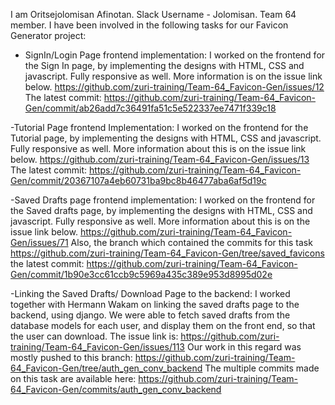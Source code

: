 I am Oritsejolomisan Afinotan. Slack Username - Jolomisan. Team 64 member.
I have been involved in the following tasks for our Favicon Generator project:

- SignIn/Login Page frontend implementation:
I worked on the frontend for the Sign In page, by implementing the designs with HTML, CSS and javascript. Fully responsive as well. More information is on the issue link below.
https://github.com/zuri-training/Team-64_Favicon-Gen/issues/12
The latest commit:
https://github.com/zuri-training/Team-64_Favicon-Gen/commit/ab26add7c36491fa51c5e522337ee7471f339c18



-Tutorial Page frontend Implementation:
I worked on the frontend for the Tutorial page, by implementing the designs with HTML, CSS and javascript. Fully responsive as well. More information about this is on the issue link below.
https://github.com/zuri-training/Team-64_Favicon-Gen/issues/13
The latest commit:
https://github.com/zuri-training/Team-64_Favicon-Gen/commit/20367107a4eb60731ba9bc8b46477aba6af5d19c


-Saved Drafts page frontend implementation:
I worked on the frontend for the Saved drafts page, by implementing the designs with HTML, CSS and javascript. Fully responsive as well. More information about this is on the issue link below.
https://github.com/zuri-training/Team-64_Favicon-Gen/issues/71
Also, the branch which contained the commits for this task
https://github.com/zuri-training/Team-64_Favicon-Gen/tree/saved_favicons
the latest commit:
https://github.com/zuri-training/Team-64_Favicon-Gen/commit/1b90e3cc61ccb9c5969a435c389e953d8995d02e


-Linking the Saved Drafts/ Download Page to the backend:
I worked together with Hermann Wakam on linking the saved drafts page to the backend, using django.
We were able to fetch saved drafts from the database models for each user, and display them on the front end, so that the user can download.
The issue link is:
https://github.com/zuri-training/Team-64_Favicon-Gen/issues/113
Our work in this regard was mostly pushed to this branch:
https://github.com/zuri-training/Team-64_Favicon-Gen/tree/auth_gen_conv_backend
The multiple commits made on this task are available here:
https://github.com/zuri-training/Team-64_Favicon-Gen/commits/auth_gen_conv_backend
